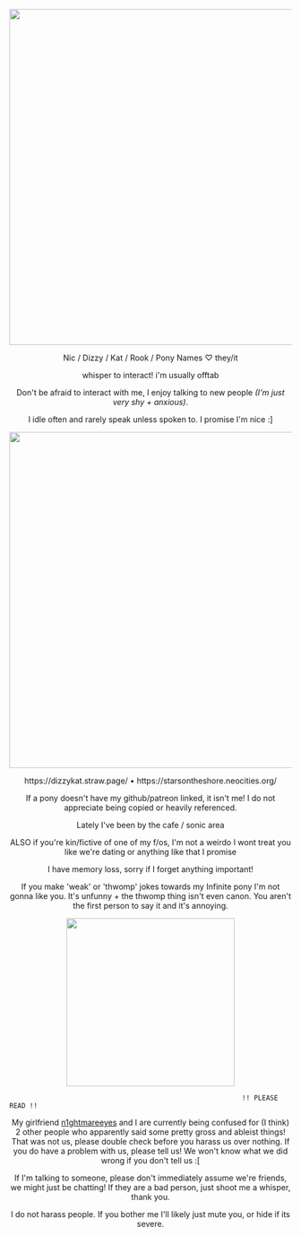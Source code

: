 <p align="center"> <img width="600" src="https://64.media.tumblr.com/584a851f049327db7a1286dc9bfe32e8/4c240f87beecd706-19/s1280x1920/717fd06574812fafd5a9b687eb6e6d8317dbfae7.png"> </p>
<p align="center"> Nic / Dizzy / Kat / Rook / Pony Names ♡ they/it </p>
<p align="center"> whisper to interact! i'm usually offtab </p>
<p align="center"> Don't be afraid to interact with me, I enjoy talking to new people <i>(I'm just very shy + anxious)</i>. </p>
<p align="center"> I idle often and rarely speak unless spoken to. I promise I'm nice :] </p>
<p align="center"> <img width="600" src="https://64.media.tumblr.com/f0e725e1f06c7ee67514e0a789ead7ca/cb7d539e66f4e955-ae/s1280x1920/6f249e5c439b60f7f1c4b959e89ca41d74ed365f.gif"> </p>
<p align="center"> https://dizzykat.straw.page/ • https://starsontheshore.neocities.org/ </p>
<p align="center"> If a pony doesn't have my github/patreon linked, it isn't me! I do not appreciate being copied or heavily referenced. </p>
<p align="center"> Lately I've been by the cafe / sonic area </p>
<p align="center"> ALSO if you're kin/fictive of one of my f/os, I'm not a weirdo I wont treat you like we're dating or anything like that I promise </p>
<p align="center"> I have memory loss, sorry if I forget anything important! </p>
<p align="center"> If you make 'weak' or 'thwomp' jokes towards my Infinite pony I'm not gonna like you. It's unfunny + the thwomp thing isn't even canon. You aren't the first person to say it and it's annoying.</p>
<p align="center"> <img width="300" src="https://64.media.tumblr.com/7cb93d58642af749476adbc124e3178e/4c240f87beecd706-21/s1280x1920/318147396dba56b91a95d9a92193734aaf0e2202.gif"> </p>

                                                              !! PLEASE READ !!

<p align="center"> My girlfriend <a href="https://github.com/n1ghtmareeyes">n1ghtmareeyes</a> and I are currently being confused for (I think) 2 other people who apparently said some pretty gross and ableist things! That was not us, please double check before you harass us over nothing.
If you do have a problem with us, please tell us! We won't know what we did wrong if you don't tell us :[ </p>

<p align="center">If I'm talking to someone, please don't immediately assume we're friends, we might just be chatting! If they are a bad person, just shoot me a whisper, thank you.</p>

<p align="center">I do not harass people. If you bother me I'll likely just mute you, or hide if its severe.</p>

